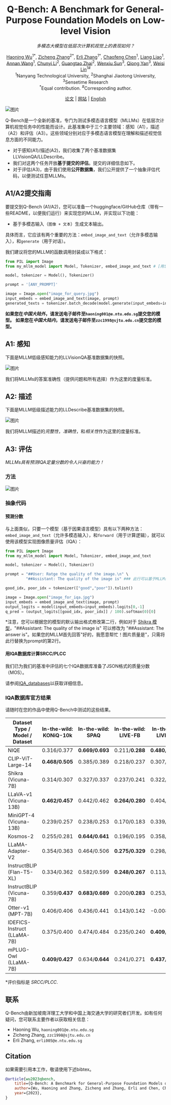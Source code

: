 <div align="center">

  <h1>Q-Bench: A Benchmark for General-Purpose Foundation Models on Low-level Vision</h1>

*多模态大模型在低层次计算机视觉上的表现如何？*

  
  <div>
      <a href="https://teowu.github.io/" target="_blank">Haoning Wu</a><sup>1</sup><sup>*</sup>,
      <a href="https://https://zzc-1998.github.io/" target="_blank">Zicheng Zhang</a><sup>2</sup><sup>*</sup>,
      <a href="https://github.com/ZhangErliCarl/" target="_blank">Erli Zhang</a><sup>1</sup><sup>*</sup>,
      <a href="chaofengc.github.io" target="_blank">Chaofeng Chen</a><sup>1</sup>,
      <a href="liaoliang92.github.io" target="_blank">Liang Liao</a><sup>1</sup>,
  </div>

<div>
      <a href="https://github.com/AnnanWangDaniel" target="_blank">Annan Wang</a><sup>1</sup>,
      <a href="https://github.com/lcysyzxdxc" target="_blank">Chunyi Li</a><sup>2</sup>,
      <a href="https://ee.sjtu.edu.cn/en/FacultyDetail.aspx?id=24&infoid=153&flag=153" target="_blank">Guangtao Zhai</a><sup>2</sup>,
      <a href="wenxiusun.com" target="_blank">Wenxiu Sun</a><sup>3</sup>,
      <a href="https://scholar.google.com/citations?user=uT9CtPYAAAAJ&hl=en" target="_blank">Qiong Yan</a><sup>3</sup>,
      <a href="https://www.mmlab-ntu.com/person/wslin/" target="_blank">Weisi Lin</a><sup>1</sup><sup>#</sup>
  </div>
  <div>
  <sup>1</sup>Nanyang Technological University, <sup>2</sup>Shanghai Jiaotong University, <sup>3</sup>Sensetime Research
       </div>   
<div>
<sup>*</sup>Equal contribution. <sup>#</sup>Corresponding author. 
   </div>


[论文](https://www.researchgate.net/publication/374156853_Q-BENCH_A_BENCHMARK_FOR_GENERAL-PURPOSE_FOUNDATION_MODELS_ON_LOW-LEVEL_VISION) | [网站](404.php) | [English](README.md)

</div> 

![图片](qbench.png)

Q-Bench是一个全新的基准，专门为测试多模态语言模型（MLLMs）在低层次计算机视觉任务中的性能而设计。此基准集中于三个主要领域：感知（A1），描述（A2）和评估（A3）。这些领域分别对应于多模态语言模型在理解和描述视觉信息方面的不同能力。

- 对于感知(A1)/描述(A2)，我们收集了两个基准数据集 LLVisionQA/LLDescribe。
- 我们对这两个任务开放**基于提交的评估**。提交的详细信息如下。
- 对于评估(A3)，由于我们使用**公开数据集**，我们公开提供了一个抽象评估代码，以便测试任意MLLMs。

## A1/A2提交指南

要提交到Q-Bench (A1/A2)，您可以准备一个huggingface/GitHub仓库（带有一些README，以便我们运行）来实现您的MLLM，并实现以下功能：

- 基于多模态输入（`图像 + 文本`）生成文本输出。

具体而言，它应该有两个重要的方法：`embed_image_and_text`（允许多模态输入），和`generate`（用于对话）。

我们建议将您的MLLM的函数调用封装成以下格式：

```python
from PIL import Image
from my_mllm_model import Model, Tokenizer, embed_image_and_text # [用您的MLLM替换此处]

model, tokenizer = Model(), Tokenizer()

prompt = '[ANY_PROMPT]'

image = Image.open("image_for_query.jpg")
input_embeds = embed_image_and_text(image, prompt)
generated_texts = tokenizer.batch_decode(model.generate(input_embeds=input_embeds))[0]
```

**如果您在*中国大陆外*，请发送电子邮件至`haoning001@e.ntu.edu.sg`提交您的模型。**
**如果您在*中国大陆内*，请发送电子邮件至`zzc1998@sjtu.edu.cn`提交您的模型。**

## A1: 感知

下面是MLLM低级感知能力的LLVisionQA基准数据集的快照。

![图片](llvisionqa.png)

我们将MLLMs的答案准确性（提供问题和所有选择）作为这里的度量标准。

## A2: 描述

下面是MLLM低级描述能力的LLDescribe基准数据集的快照。

![图片](lldescribe.png)

我们将MLLM描述的*完整性*，*准确性*，和*相关性*作为这里的度量标准。

## A3: 评估

_MLLMs具有预测IQA定量分数的令人兴奋的能力！_

### 方法

![图片](llmiqa.png)

### 抽象代码

#### 预测分数

与上面类似，只要一个模型（基于因果语言模型）具有以下两种方法：`embed_image_and_text`（允许多模态输入），和`forward`（用于计算逻辑），就可以使用该模型实现图像质量评估（IQA）：

```python
from PIL import Image
from my_mllm_model import Model, Tokenizer, embed_image_and_text

model, tokenizer = Model(), Tokenizer()

prompt = "##User: Ratge the quality of the image.\n" \
         "##Assistant: The quality of the image is" ### 此行可以基于MLLM的默认行为进行修改。

good_idx, poor_idx = tokenizer(["good","poor"]).tolist()

image = Image.open("image_for_iqa.jpg")
input_embeds = embed_image_and_text(image, prompt)
output_logits = model(input_embeds=input_embeds).logits[0,-1] 
q_pred = (output_logits[[good_idx, poor_idx]] / 100).softmax(0)[0]
```

\*注意，您可以根据您的模型的默认输出格式修改第二行，例如对于 [Shikra 模型](https://github.com/shikras/shikra)，"##Assistant: The quality of the image is" 可以修改为 "##Assistant: The answer is"。如果您的MLLM首先回答"好的，我愿意帮忙！图片质量是"，只需将此行替换为prompt的第2行。

#### 用IQA数据库计算SRCC/PLCC

我们已为我们的基准中评估的七个IQA数据库准备了JSON格式的质量分数（MOS）。

请参阅[IQA_databases](a3_iqa_databases/)以获取详细信息。

### IQA数据库官方结果

请随时在您的作品中使用Q-Bench中测试的这些结果。

| **Dataset Type / Model / Dataset** | **In-the-wild: KONiQ-10k** | **In-the-wild: SPAQ** | **In-the-wild: LIVE-FB** | **In-the-wild: LIVE-itw** | **Generated: CGIQA-6K** | **Generated: AGIQA-3K** | **Artificial: KADID-10K** |
|-----------------------------------|----------------------------|-----------------------|-------------------------|--------------------------|-------------------------|------------------------|--------------------------|
| NIQE                             | 0.316/0.377                | **0.669/0.693**       | 0.211/**0.288**         | **0.480/0.451**          | 0.075/0.056             | 0.562/0.517            | 0.374/0.428              |
| CLIP-ViT-Large-14                 | **0.468/0.505**            | 0.385/0.389           | 0.218/0.237             | 0.307/0.308              | **0.285/0.290**         | 0.436/0.458            | 0.376/0.388              |
| Shikra (Vicuna-7B)                | 0.314/0.307                | 0.327/0.337           | 0.237/0.241             | 0.322/0.336              | 0.198/0.201             | **0.640/0.661**        | 0.324/0.332              |
| LLaVA-v1 (Vicuna-13B)             | **0.462/0.457**            | 0.442/0.462           | **0.264/0.280**         | 0.404/0.417              | 0.208/0.237             | 0.626/**0.684**        | 0.349/0.372              |
| MiniGPT-4 (Vicuna-13B)            | 0.239/0.257                | 0.238/0.253           | 0.170/0.183             | 0.339/0.340              | 0.252/0.246             | 0.572/0.591            | 0.239/0.233              |
| Kosmos-2                         | 0.255/0.281                | **0.644/0.641**       | 0.196/0.195             | 0.358/0.368              | 0.210/0.225             | 0.489/0.491            | 0.359/0.365              |
| LLaMA-Adapter-V2                 | 0.354/0.363                | 0.464/0.506           | **0.275/0.329**         | 0.298/0.360              | **0.257/0.271**         | 0.604/**0.666**        | **0.412/0.425**          |
| InstructBLIP (Flan-T5-XL)        | 0.334/0.362                | 0.582/0.599           | **0.248/0.267**         | 0.113/0.113              | 0.167/0.188             | 0.378/0.400            | 0.211/0.179              |
| InstructBLIP (Vicuna-7B)         | 0.359/**0.437**            | **0.683/0.689**       | 0.200/**0.283**         | 0.253/0.367              | **0.263/0.304**         | **0.629/0.663**        | 0.337/0.382              |
| Otter-v1 (MPT-7B)                | 0.406/0.406                | 0.436/0.441           | 0.143/0.142             | -0.008/0.018             | 0.254/0.264             | 0.475/0.481            | **0.557/0.577**          |
| IDEFICS-Instruct (LLaMA-7B)      | 0.375/0.400                | 0.474/0.484           | 0.235/0.240             | **0.409/0.428**          | 0.244/0.227             | 0.562/0.622            | 0.370/0.373              |
| mPLUG-Owl (LLaMA-7B)             | **0.409/0.427**            | 0.634/**0.644**       | 0.241/0.271             | **0.437/0.487**          | 0.148/0.180             | **0.687/0.711**        | **0.466/0.486**          |

\*评价指标是 *SRCC/PLCC*.

## 联系

Q-Bench由新加坡南洋理工大学和中国上海交通大学的研究者们开发。如有任何疑问，您可联系主要作者以获取相关信息：

- Haoning Wu, `haoning001@e.ntu.edu.sg` 
- Zicheng Zhang, `zzc1998@sjtu.edu.cn`
- Erli Zhang, `erli005@e.ntu.edu.sg`

## Citation

如果需要引用本工作，敬请使用下述bibtex。

```bibtex
@article{wu2023qbench,
    title={Q-Bench: A Benchmark for General-Purpose Foundation Models on Low-level Vision},
    author={Wu, Haoning and Zhang, Zicheng and Zhang, Erli and Chen, Chaofeng and Liao, Liang and Wang, Annan and Li, Chunyi and Sun, Wenxiu and Yan, Qiong and Zhai, Guangtao and Lin, Weisi},
    year={2023},
}
```





